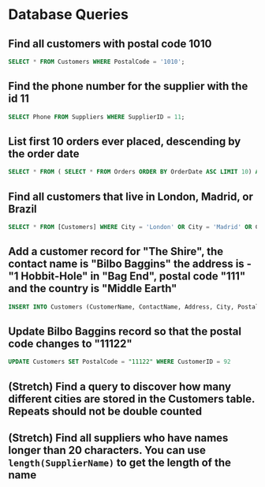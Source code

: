 # Database Queries

## Find all customers with postal code 1010

``` sql
SELECT * FROM Customers WHERE PostalCode = '1010';
```

## Find the phone number for the supplier with the id 11

```sql
SELECT Phone FROM Suppliers WHERE SupplierID = 11;
```

## List first 10 orders ever placed, descending by the order date

```sql
SELECT * FROM ( SELECT * FROM Orders ORDER BY OrderDate ASC LIMIT 10) AS T1 ORDER BY OrderDate DESC;
```

## Find all customers that live in London, Madrid, or Brazil

```sql
SELECT * FROM [Customers] WHERE City = 'London' OR City = 'Madrid' OR City = 'Brazil';
```

## Add a customer record for "The Shire", the contact name is "Bilbo Baggins" the address is -"1 Hobbit-Hole" in "Bag End", postal code "111" and the country is "Middle Earth"

```sql
INSERT INTO Customers (CustomerName, ContactName, Address, City, PostalCode, Country) VALUES ("The Shire", "Bilbo Baggins", "1 Hobbit-Hold", "Bag End", "111", "Middle Earth")
```

## Update Bilbo Baggins record so that the postal code changes to "11122"

```sql
UPDATE Customers SET PostalCode = "11122" WHERE CustomerID = 92
```

## (Stretch) Find a query to discover how many different cities are stored in the Customers table. Repeats should not be double counted

## (Stretch) Find all suppliers who have names longer than 20 characters. You can use `length(SupplierName)` to get the length of the name
